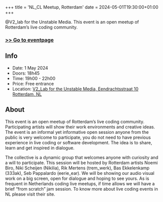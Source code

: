 +++
title = 'NL_CL Meetup, Rotterdam'
date = 2024-05-01T19:30:00+01:00
+++

<!--summary-->

@V2_lab for the Unstable Media. This event is an open meetup of Rotterdam’s live coding community.

<!--more-->

### [>> Go to eventpage](https://v2.nl/events/rotterdam-live-coders-community-meetup-2)

## Info

- Date: 1 May 2024
- Doors: 18h45
- Time: 19h00 - 22h00
- Price: Free entrance
- Location: [V2_Lab for the Unstable Media, Eendrachtsstraat 10 Rotterdam, NL](https://www.openstreetmap.org/node/6766334767)

## About

This event is an open meetup of Rotterdam’s live coding community. Participating artists will show their work environments and creative ideas. The event is an informal yet informative open session anyone from the public is very welcome to participate, you do not need to have previous experience in live coding or software development. The idea is to share, learn and get inspired in dialogue.

The collective is a dynamic group that welcomes anyone with curiosity and a will to participate. This session will be hosted by Rotterdam artists Noemi Biro, Niki Scheijen (Nikilia), Rik Mertens (trem_werk), Bas Ekkelenkamp (333ak), Seb Pappalardo (eerie_ear). We will be showing our audio visual work on a big screen, open for dialogue and hoping to see yours. As is frequent in Netherlands coding live meetups, if time allows we will have a brief “from scratch” jam session. To know more about live coding events in NL please visit their site.